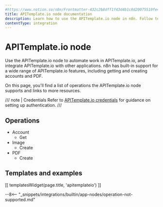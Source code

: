 ```yaml
---
#https://www.notion.so/n8n/Frontmatter-432c2b8dff1f43d4b1c8d20075510fe4
title: APITemplate.io node documentation
description: Learn how to use the APITemplate.io node in n8n. Follow technical documentation to integrate APITemplate.io node into your workflows.
contentType: integration
---
```


# APITemplate.io node

Use the APITemplate.io node to automate work in APITemplate.io, and integrate APITemplate.io with other applications. n8n has built-in support for a wide range of APITemplate.io features, including getting and creating accounts and PDF.

On this page, you'll find a list of operations the APITemplate.io node supports and links to more resources.

/// note | Credentials
Refer to [APITemplate.io credentials](/integrations/builtin/credentials/apitemplateio/) for guidance on setting up authentication. 
///

## Operations

* Account
    * Get
* Image
    * Create
* PDF
    * Create

## Templates and examples

<!-- see https://www.notion.so/n8n/Pull-in-templates-for-the-integrations-pages-37c716837b804d30a33b47475f6e3780 -->
[[ templatesWidget(page.title, 'apitemplateio') ]]

--8<-- "_snippets/integrations/builtin/app-nodes/operation-not-supported.md"

